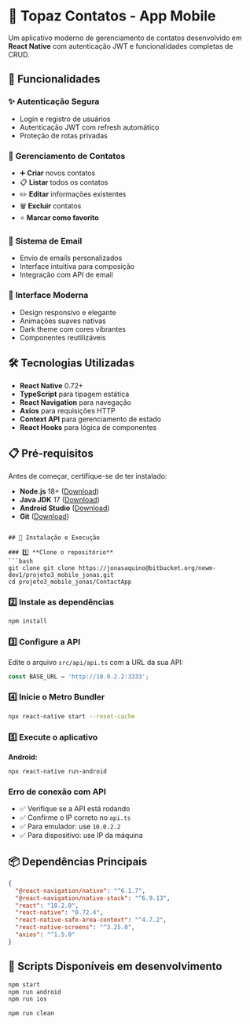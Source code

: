 # 📱 Topaz Contatos - App Mobile

Um aplicativo moderno de gerenciamento de contatos desenvolvido em **React Native** com autenticação JWT e funcionalidades completas de CRUD.

## 🚀 Funcionalidades

### ✨ **Autenticação Segura**
- Login e registro de usuários
- Autenticação JWT com refresh automático
- Proteção de rotas privadas

### 👥 **Gerenciamento de Contatos**
- ➕ **Criar** novos contatos
- 📋 **Listar** todos os contatos
- ✏️ **Editar** informações existentes
- 🗑️ **Excluir** contatos
- ⭐ **Marcar como favorito**

### 📧 **Sistema de Email**
- Envio de emails personalizados
- Interface intuitiva para composição
- Integração com API de email

### 🎨 **Interface Moderna**
- Design responsivo e elegante
- Animações suaves nativas
- Dark theme com cores vibrantes
- Componentes reutilizáveis

## 🛠️ Tecnologias Utilizadas

- **React Native** 0.72+
- **TypeScript** para tipagem estática
- **React Navigation** para navegação
- **Axios** para requisições HTTP
- **Context API** para gerenciamento de estado
- **React Hooks** para lógica de componentes

## 📋 Pré-requisitos

Antes de começar, certifique-se de ter instalado:

- **Node.js** 18+ ([Download](https://nodejs.org/))
- **Java JDK** 17 ([Download](https://adoptium.net/))
- **Android Studio** ([Download](https://developer.android.com/studio))
- **Git** ([Download](https://git-scm.com/))

```

## 🚀 Instalação e Execução

### 1️⃣ **Clone o repositório**
```bash
git clone git clone https://jonasaquino@bitbucket.org/newm-dev1/projeto3_mobile_jonas.git
cd projeto3_mobile_jonas/ContactApp
```

### 2️⃣ **Instale as dependências**
```bash
npm install

```

### 3️⃣ **Configure a API**
Edite o arquivo `src/api/api.ts` com a URL da sua API:

```typescript
const BASE_URL = 'http://10.0.2.2:3333';

```

### 4️⃣ **Inicie o Metro Bundler**
```bash
npx react-native start --reset-cache
```

### 5️⃣ **Execute o aplicativo**

**Android:**
```bash
npx react-native run-android
```

### **Erro de conexão com API**
- ✅ Verifique se a API está rodando
- ✅ Confirme o IP correto no `api.ts`
- ✅ Para emulador: use `10.0.2.2`
- ✅ Para dispositivo: use IP da máquina

## 📦 Dependências Principais

```json
{
  "@react-navigation/native": "^6.1.7",
  "@react-navigation/native-stack": "^6.9.13",
  "react": "18.2.0",
  "react-native": "0.72.4",
  "react-native-safe-area-context": "^4.7.2",
  "react-native-screens": "^3.25.0",
  "axios": "^1.5.0"
}
```

## 🔄 Scripts Disponíveis em desenvolvimento

```bash
npm start                    
npm run android            
npm run ios                

npm run clean               
```

